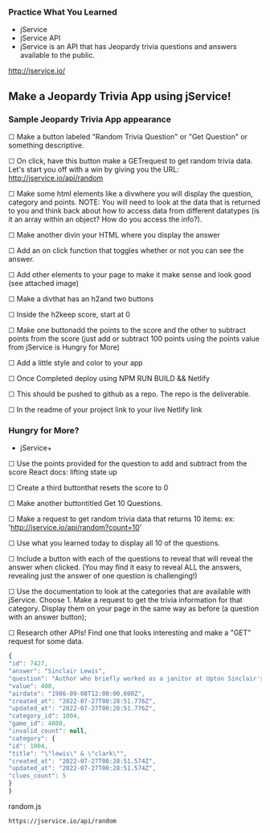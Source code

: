 ### Practice What You Learned

* jService
* jService API
* jService is an API that has Jeopardy trivia questions and answers available to the public.

http://jservice.io/

## Make a Jeopardy Trivia App using jService!

### Sample Jeopardy Trivia App appearance

&#9744; Make a button labeled "Random Trivia Question" or "Get Question" or something descriptive.

&#9744; On click, have this button make a GETrequest to get random trivia data. Let's start you off with a win by giving you the URL: http://jservice.io/api/random

&#9744; Make some html elements like a divwhere you will display the question, category and points. NOTE: You will need to look at the data that is returned to you and think back about how to access data from different datatypes (is it an array within an object? How do you access the info?).

&#9744; Make another divin your HTML where you display the answer

&#9744; Add an on click function that toggles whether or not you can see the answer.

&#9744; Add other elements to your page to make it make sense and look good (see attached image)

&#9744; Make a divthat has an h2and two buttons

&#9744; Inside the h2keep score, start at 0

&#9744; Make one buttonadd the points to the score and the other to subtract points from the score (just add or subtract 100 points using the points value from jService is Hungry for More)

&#9744; Add a little style and color to your app


&#9744; Once Completed deploy using NPM RUN BUILD && Netlify

&#9744; This should be pushed to github as a repo. The repo is the deliverable.
 
&#9744; In the readme of your project link to your live Netlify link

### Hungry for More?

* jService+

&#9744; Use the points provided for the question to add and subtract from the score React docs: lifting state up

&#9744; Create a third buttonthat resets the score to 0

&#9744; Make another buttontitled Get 10 Questions.

&#9744; Make a request to get random trivia data that returns 10 items: ex: 'http://jservice.io/api/random?count=10'

&#9744; Use what you learned today to display all 10 of the questions.

&#9744; Include a button with each of the questions to reveal that will reveal the answer when clicked. (You may find it easy to reveal ALL the answers, revealing just the answer of one question is challenging!)

&#9744; Use the documentation to look at the categories that are available with jService. Choose 1. Make a request to get the trivia information for that category. Display them on your page in the same way as before (a question with an answer button);

&#9744; Research other APIs! Find one that looks interesting and make a "GET" request for some data.



```jsx
{
"id": 7427,
"answer": "Sinclair Lewis",
"question": "Author who briefly worked as a janitor at Upton Sinclair's commune",
"value": 400,
"airdate": "1986-09-08T12:00:00.000Z",
"created_at": "2022-07-27T00:28:51.776Z",
"updated_at": "2022-07-27T00:28:51.776Z",
"category_id": 1004,
"game_id": 4080,
"invalid_count": null,
"category": {
"id": 1004,
"title": "\"lewis\" & \"clark\"",
"created_at": "2022-07-27T00:28:51.574Z",
"updated_at": "2022-07-27T00:28:51.574Z",
"clues_count": 5
}
}
```

random.js

```
https://jservice.io/api/random
```
